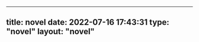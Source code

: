 <!--
 * @Author: 千仞无锋
 * @Date: 2022-07-16 17:43:31
 * @LastEditors: 千仞无锋
 * @LastEditTime: 2022-07-16 17:44:03
 * @FilePath: \fgBlog\source\novel\index.md
-->
---
title: novel
date: 2022-07-16 17:43:31
type: "novel"
layout: "novel"
---
